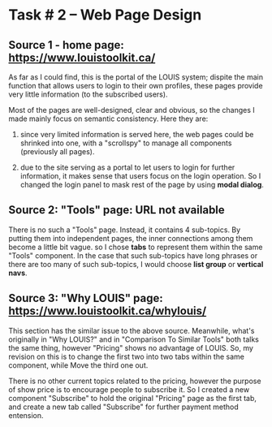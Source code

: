 # Task # 2 – Web Page Design

## Source 1 - home page: https://www.louistoolkit.ca/

As far as I could find, this is the portal of the LOUIS system; dispite the main
function that allows users to login to their own profiles, these pages provide
very little information (to the subscribed users).

Most of the pages are well-designed, clear and obvious, so the changes I made
mainly focus on semantic consistency. Here they are:

1. since very limited information is served here, the web pages could be
   shrinked into one, with a "scrollspy" to manage all components (previously
   all pages).

2. due to the site serving as a portal to let users to login for further
   information, it makes sense that users focus on the login operation. So I
   changed the login panel to mask rest of the page by using **modal dialog**.

## Source 2: "Tools" page: URL not available

There is no such a "Tools" page. Instead, it contains 4 sub-topics. By putting
them into independent pages, the inner connections among them become a little
bit vague. so I chose **tabs** to represent them within the same "Tools"
component. In the case that such sub-topics have long phrases or there are too
many of such sub-topics, I would choose **list group** or **vertical navs**.

## Source 3: "Why LOUIS" page: https://www.louistoolkit.ca/whylouis/

This section has the similar issue to the above source. Meanwhile, what's
originally in "Why LOUIS?" and in "Comparison To Similar Tools" both talks the
same thing, however "Pricing" shows no advantage of LOUIS. So, my revision on
this is to change the first two into two tabs within the same component, while
Move the third one out.

There is no other current topics related to the pricing, however the purpose of
show price is to encourage people to subscribe it. So I created a new component
"Subscribe" to hold the original "Pricing" page as the first tab, and create a
new tab called "Subscribe" for further payment method entension.
